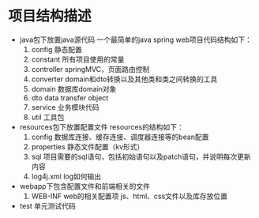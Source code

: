 # 项目结构描述
- java包下放置java源代码
    一个最简单的java spring web项目代码结构如下：
    1. config
        静态配置
    2. constant
        所有项目使用的常量
    3. controller
        springMVC，页面路由控制
    4. converter
        domain和dto转换以及其他类和类之间转换的工具
    5. domain
        数据库domain对象
    6. dto
        data transfer object
    7. service
        业务模块代码
    8. util
        工具包
- resources包下放置配置文件
    resources的结构如下：
    1. config
        数据库连接、缓存连接、调度器连接等的bean配置
    2. properties
        静态文件配置（kv形式）
    3. sql
        项目需要的sql语句，包括初始语句以及patch语句，并说明每次更新内容
    4. log4j.xml
        log如何输出
- webapp下包含配置文件和前端相关的文件
    1. WEB-INF
        web的相关配置项
        js、html、css文件以及库存放位置
- test
    单元测试代码